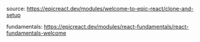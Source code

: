 source: https://epicreact.dev/modules/welcome-to-epic-react/clone-and-setup

fundamentals: https://epicreact.dev/modules/react-fundamentals/react-fundamentals-welcome